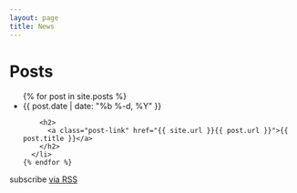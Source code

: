 ```yaml
---
layout: page
title: News
---
```


<div class="home">

  <h1 class="page-heading">Posts</h1>

  <ul class="post-list">
    {% for post in site.posts %}
      <li>
        <span class="post-meta">{{ post.date | date: "%b %-d, %Y" }}</span>

        <h2>
          <a class="post-link" href="{{ site.url }}{{ post.url }}">{{ post.title }}</a>
        </h2>
      </li>
    {% endfor %}
  </ul>

  <p class="rss-subscribe">subscribe <a href="{{ "atom.xml" | prepend: site.baseurl }}">via RSS</a></p>

</div>
